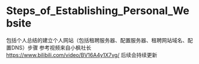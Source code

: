 # Steps_of_Establishing_Personal_Website
包括个人总结的建立个人网站（包括租聘服务器、配置服务器、租聘网站域名、配置DNS）步骤
参考视频来自小枫社长
https://www.bilibili.com/video/BV16A4y1X7vg/
后续会持续更新
